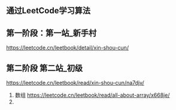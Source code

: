 ## 通过LeetCode学习算法

## 第一阶段：第一站_新手村
https://leetcode.cn/leetbook/detail/xin-shou-cun/

## 第二阶段 第二站_初级
https://leetcode.cn/leetbook/read/xin-shou-cun/na7djv/
1. 数组  https://leetcode.cn/leetbook/read/all-about-array/x668je/
2. 
